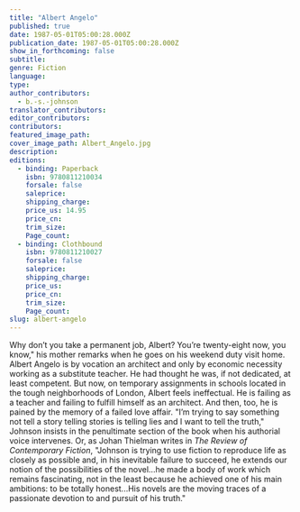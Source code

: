 ```yaml
---
title: "Albert Angelo"
published: true
date: 1987-05-01T05:00:28.000Z
publication_date: 1987-05-01T05:00:28.000Z
show_in_forthcoming: false
subtitle:
genre: Fiction
language:
type:
author_contributors:
  - b.-s.-johnson
translator_contributors:
editor_contributors:
contributors:
featured_image_path:
cover_image_path: Albert_Angelo.jpg
description:
editions:
  - binding: Paperback
    isbn: 9780811210034
    forsale: false
    saleprice:
    shipping_charge:
    price_us: 14.95
    price_cn:
    trim_size:
    Page_count:
  - binding: Clothbound
    isbn: 9780811210027
    forsale: false
    saleprice:
    shipping_charge:
    price_us:
    price_cn:
    trim_size:
    Page_count:
slug: albert-angelo
---
```


Why don’t you take a permanent job, Albert? You’re twenty-eight now, you know," his mother remarks when he goes on his weekend duty visit home. Albert Angelo is by vocation an architect and only by economic necessity working as a substitute teacher. He had thought he was, if not dedicated, at least competent. But now, on temporary assignments in schools located in the tough neighborhoods of London, Albert feels ineffectual. He is failing as a teacher and failing to fulfill himself as an architect. And then, too, he is pained by the memory of a failed love affair. "I’m trying to say something not tell a story telling stories is telling lies and I want to tell the truth," Johnson insists in the penultimate section of the book when his authorial voice intervenes. Or, as Johan Thielman writes in _The Review of Contemporary Fiction_, "Johnson is trying to use fiction to reproduce life as closely as possible and, in his inevitable failure to succeed, he extends our notion of the possibilities of the novel...he made a body of work which remains fascinating, not in the least because he achieved one of his main ambitions: to be totally honest...His novels are the moving traces of a passionate devotion to and pursuit of his truth."

